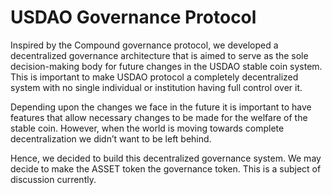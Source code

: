 # USDAO Governance Protocol

Inspired by the Compound governance protocol, we developed a decentralized governance architecture that is aimed to serve as the sole decision-making body for future changes in the USDAO stable coin system. This is important to make USDAO protocol a completely decentralized system with no single individual or institution having full control over it.

Depending upon the changes we face in the future it is important to have features that allow necessary changes to be made for the welfare of the stable coin. However, when the world is moving towards complete decentralization we didn’t want to be left behind.

Hence, we decided to build this decentralized governance system. We may decide to make the ASSET token the governance token. This is a subject of discussion currently.

